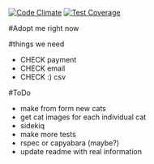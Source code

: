 [![Code Climate](https://codeclimate.com/github/Pratt0923/adopt_me_right_meow/badges/gpa.svg)](https://codeclimate.com/github/Pratt0923/adopt_me_right_meow) [![Test Coverage](https://codeclimate.com/github/Pratt0923/adopt_me_right_meow/badges/coverage.svg)](https://codeclimate.com/github/Pratt0923/adopt_me_right_meow/coverage)

#Adopt me right now


#things we need

* CHECK payment
* CHECK email
* CHECK :) csv

#ToDo
* make from form new cats
* get cat images for each individual cat
* sidekiq
* make more tests
* rspec or capyabara (maybe?)
* update readme with real information
